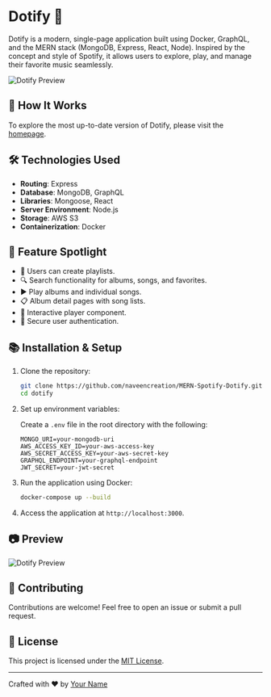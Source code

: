 
# Dotify 🎵

Dotify is a modern, single-page application built using Docker, GraphQL, and the MERN stack (MongoDB, Express, React, Node). Inspired by the concept and style of Spotify, it allows users to explore, play, and manage their favorite music seamlessly.

![Dotify Preview](your-image-link-here)

## 🚀 How It Works

To explore the most up-to-date version of Dotify, please visit the [homepage](your-live-link-here).

## 🛠️ Technologies Used

- **Routing**: Express
- **Database**: MongoDB, GraphQL
- **Libraries**: Mongoose, React
- **Server Environment**: Node.js
- **Storage**: AWS S3
- **Containerization**: Docker

## 🌟 Feature Spotlight

- 🎵 Users can create playlists.
- 🔍 Search functionality for albums, songs, and favorites.
- ▶️ Play albums and individual songs.
- 📋 Album detail pages with song lists.
- 🎼 Interactive player component.
- 🔐 Secure user authentication.

## 📚 Installation & Setup

1. Clone the repository:

    ```bash
    git clone https://github.com/naveencreation/MERN-Spotify-Dotify.git
    cd dotify
    ```

2. Set up environment variables:

    Create a `.env` file in the root directory with the following:

    ```env
    MONGO_URI=your-mongodb-uri
    AWS_ACCESS_KEY_ID=your-aws-access-key
    AWS_SECRET_ACCESS_KEY=your-aws-secret-key
    GRAPHQL_ENDPOINT=your-graphql-endpoint
    JWT_SECRET=your-jwt-secret
    ```

3. Run the application using Docker:

    ```bash
    docker-compose up --build
    ```

4. Access the application at `http://localhost:3000`.

## 📷 Preview

![Dotify Preview](your-image-link-here)

## 🤝 Contributing

Contributions are welcome! Feel free to open an issue or submit a pull request.

## 📜 License

This project is licensed under the [MIT License](LICENSE).

---

Crafted with ❤️ by [Your Name](your-profile-link)
